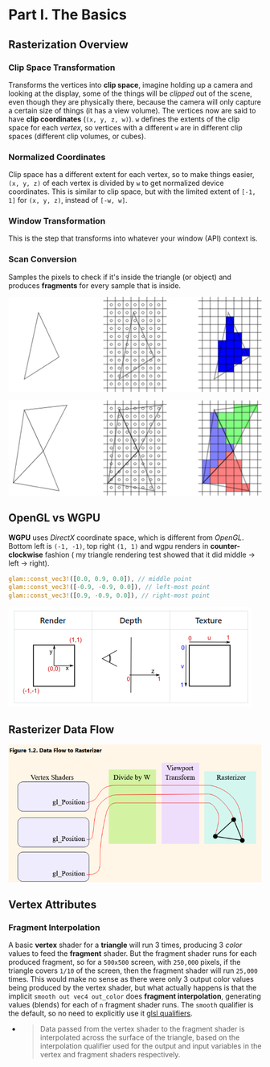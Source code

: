 # Part I. The Basics

## Rasterization Overview

### Clip Space Transformation

Transforms the vertices into **clip space**, imagine holding up a camera and looking at the
display, some of the things will be _clipped_ out of the scene, even though they are physically
there, because the camera will only capture a certain size of things (it has a view volume). The
vertices now are said to have **clip coordinates** (`(x, y, z, w)`). `w` defines the extents
of the clip space for each _vertex_, so vertices with a different `w` are in different clip spaces
(different clip volumes, or cubes).

### Normalized Coordinates

Clip space has a different extent for each vertex, so to make things easier, `(x, y, z)` of each
vertex is divided by `w` to get normalized device coordinates. This is similar to clip space,
but with the limited extent of `[-1, 1]` for `(x, y, z)`, instead of `[-w, w]`.

### Window Transformation

This is the step that transforms into whatever your window (API) context is.

### Scan Conversion

Samples the pixels to check if it's inside the triangle (or object) and produces **fragments** for
every sample that is inside.

![triangle scan convert](assets/TriangleScanConvert.svg)

![shared edge scan conversion](assets/SharedEdgeScanConvert.svg)

## OpenGL vs WGPU

**WGPU** uses _DirectX_ coordinate space, which is different from _OpenGL_.
Bottom left is `(-1, -1)`, top right `(1, 1)` and wgpu renders in **counter-clockwise** fashion (
my triangle rendering test showed that it did middle -> left -> right).

```rust
glam::const_vec3!([0.0, 0.9, 0.0]), // middle point
glam::const_vec3!([-0.9, -0.9, 0.0]), // left-most point
glam::const_vec3!([0.9, -0.9, 0.0]), // right-most point
```

![wgpu coordinates](assets/wgpu_coordinates.png)

## Rasterizer Data Flow

![data flow to rasterizer](assets/data_flow_rasterizer.png)

## Vertex Attributes

### Fragment Interpolation

A basic **vertex** shader for a **triangle** will run 3 times, producing 3 _color_ values to
feed the **fragment** shader. But the fragment shader runs for each produced fragment,
so for a `500x500` screen, with `250,000` pixels, if the triangle covers `1/10` of the screen,
then the fragment shader will run `25,000` times. This would make no sense as there were only
3 output color values being produced by the vertex shader, but what actually happens is that
the implicit `smooth out vec4 out_color` does **fragment interpolation**, generating values
(blends) for each of `n` fragment shader runs. The `smooth` qualifier is the default, so no need
to explicitly use it
[glsl qualifiers](https://www.khronos.org/opengl/wiki/Type_Qualifier_(GLSL)#Interpolation_qualifiers).

- > Data passed from the vertex shader to the fragment shader is interpolated across the surface of
  > the triangle, based on the interpolation qualifier used for the output and input variables in
  > the vertex and fragment shaders respectively.
